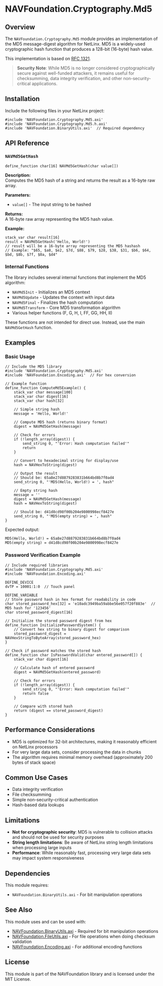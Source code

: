 # NAVFoundation.Cryptography.Md5

## Overview

The `NAVFoundation.Cryptography.Md5` module provides an implementation of the MD5 message-digest algorithm for NetLinx. MD5 is a widely-used cryptographic hash function that produces a 128-bit (16-byte) hash value.

This implementation is based on [RFC 1321](https://www.rfc-editor.org/rfc/rfc1321).

> **Security Note**: While MD5 is no longer considered cryptographically secure against well-funded attackers, it remains useful for checksumming, data integrity verification, and other non-security-critical applications.

## Installation

Include the following files in your NetLinx project:

```netlinx
#include 'NAVFoundation.Cryptography.Md5.axi'
#include 'NAVFoundation.Cryptography.Md5.h.axi'
#include 'NAVFoundation.BinaryUtils.axi'  // Required dependency
```

## API Reference

### `NAVMd5GetHash`

```netlinx
define_function char[16] NAVMd5GetHash(char value[])
```

**Description:**  
Computes the MD5 hash of a string and returns the result as a 16-byte raw array.

**Parameters:**

- `value[]` - The input string to be hashed

**Returns:**  
A 16-byte raw array representing the MD5 hash value.

**Example:**

```netlinx
stack_var char result[16]
result = NAVMd5GetHash('Hello, World!')
// result will be a 16-byte array representing the MD5 hashash
// Example: "$65, $a8, $e2, $7d, $88, $79, $28, $38, $31, $b6, $64, $bd, $8b, $7f, $0a, $d4"
```

### Internal Functions

The library includes several internal functions that implement the MD5 algorithm:

- `NAVMd5Init` - Initializes an MD5 context
- `NAVMd5Update` - Updates the context with input data
- `NAVMd5Final` - Finalizes the hash computation
- `NAVMd5Transform` - Core MD5 transformation algorithm
- Various helper functions (F, G, H, I, FF, GG, HH, II)

These functions are not intended for direct use. Instead, use the main `NAVMd5GetHash` function.

## Examples

### Basic Usage

```netlinx
// Include the MD5 library
#include 'NAVFoundation.Cryptography.Md5.axi'
#include 'NAVFoundation.Encoding.axi'  // For hex conversion

// Example function
define_function ComputeMd5Example() {
    stack_var char message[100]
    stack_var char digest[16]
    stack_var char hash[32]

    // Simple string hash
    message = 'Hello, World!'

    // Compute MD5 hash (returns binary format)
    digest = NAVMd5GetHash(message)

    // Check for errors
    if (!length_array(digest)) {
        send_string 0, "'Error: Hash computation failed'"
        return
    }

    // Convert to hexadecimal string for display/use
    hash = NAVHexToString(digest)

    // Output the result
    // Should be: 65a8e27d8879283831b664bd8b7f0ad4
    send_string 0, "'MD5(Hello, World!) = ', hash"

    // Empty string hash
    message = ''
    digest = NAVMd5GetHash(message)
    hash = NAVHexToString(digest)

    // Should be: d41d8cd98f00b204e9800998ecf8427e
    send_string 0, "'MD5(empty string) = ', hash"
}
```

Expected output:

```
MD5(Hello, World!) = 65a8e27d8879283831b664bd8b7f0ad4
MD5(empty string) = d41d8cd98f00b204e9800998ecf8427e
```

### Password Verification Example

```netlinx
// Include required libraries
#include 'NAVFoundation.Cryptography.Md5.axi'
#include 'NAVFoundation.Encoding.axi'

DEFINE_DEVICE
dvTP = 10001:1:0  // Touch panel

DEFINE_VARIABLE
// Store password hash in hex format for readability in code
char stored_password_hex[32] = 'e10adc3949ba59abbe56e057f20f883e'  // MD5 hash for '123456'
char stored_password_digest[16]

// Initialize the stored password digest from hex
define_function InitializePasswordSystem() {
    // Convert hex string to binary digest for comparison
    stored_password_digest = NAVHexStringToByteArray(stored_password_hex)
}

// Check if password matches the stored hash
define_function char IsPasswordValid(char entered_password[]) {
    stack_var char digest[16]

    // Calculate hash of entered password
    digest = NAVMd5GetHash(entered_password)

    // Check for errors
    if (!length_array(digest)) {
        send_string 0, "'Error: Hash computation failed'"
        return false
    }

    // Compare with stored hash
    return (digest == stored_password_digest)
}
```

<!-- ### File Checksum Validation

```netlinx
// Include required libraries
#include 'NAVFoundation.Cryptography.Md5.axi'
#include 'NAVFoundation.Encoding.axi'
#include 'NAVFoundation.FileUtils.axi'  // For file operations

DEFINE_DEVICE
dvDevice = 5001:1:0  // Device that can send file data

DEFINE_VARIABLE
// Expected hash in hex format for readability
char expected_file_hash_hex[32] = '8b7588b30498654be2626aac62ef37a5'  // Example hash
char expected_file_digest[16]
char received_file_buffer[10000]

// Initialize the checksum validation system
define_function InitializeChecksumSystem() {
    // Convert hex string to binary digest for comparison
    expected_file_digest = NAVHexStringToByteArray(expected_file_hash_hex)

    // Clear the buffer
    clear_buffer received_file_buffer
}

DEFINE_EVENT

// System initialization
define_start {
    InitializeChecksumSystem()
}

// Example event handler for receiving file data
data_event[dvDevice] {
    online: {
        clear_buffer received_file_buffer
    }

    string: {
        // Accumulate received data into buffer
        received_file_buffer = "received_file_buffer, data.text"

        // Check if we received complete file (this is just an example)
        if (find_string(received_file_buffer, 'EOF', 1)) {
            stack_var char file_content[10000]
            stack_var char digest[16]
            stack_var char actual_hash[32]

            // Extract file content without EOF marker
            file_content = remove_string(received_file_buffer, 'EOF', 1)

            // Calculate hash of received file
            digest = NAVMd5GetHash(file_content)

            // Check for errors
            if (!length_array(digest)) {
                send_string 0, "'Error: Hash computation failed'"
                return
            }

            // Convert digest to hex for display
            actual_hash = NAVByteArrayToHexString(digest)

            // Validate file integrity
            if (digest == expected_file_digest) {
                send_string 0, "'File integrity check passed!'"
            }
            else {
                send_string 0, "'File integrity check failed!'"
                send_string 0, "'Expected: ', expected_file_hash_hex"
                send_string 0, "'Actual  : ', actual_hash"
            }
        }
    }
}
``` -->

## Performance Considerations

- MD5 is optimized for 32-bit architectures, making it reasonably efficient on NetLinx processors
- For very large data sets, consider processing the data in chunks
- The algorithm requires minimal memory overhead (approximately 200 bytes of stack space)

## Common Use Cases

- Data integrity verification
- File checksumming
- Simple non-security-critical authentication
- Hash-based data lookups

## Limitations

- **Not for cryptographic security**: MD5 is vulnerable to collision attacks and should not be used for security purposes
- **String length limitations**: Be aware of NetLinx string length limitations when processing large inputs
- **Performance**: While reasonably fast, processing very large data sets may impact system responsiveness

## Dependencies

This module requires:

- `NAVFoundation.BinaryUtils.axi` - For bit manipulation operations

## See Also

This module uses and can be used with:

- [NAVFoundation.BinaryUtils.axi](../Utils/NAVFoundation.BinaryUtils.md) - Required for bit manipulation operations
- [NAVFoundation.FileUtils.axi](../FileUtils/NAVFoundation.FileUtils.md) - For file operations when doing checksum validation
- [NAVFoundation.Encoding.axi](../Encoding/NAVFoundation.Encoding.md) - For additional encoding functions

## License

This module is part of the NAVFoundation library and is licensed under the MIT License.

